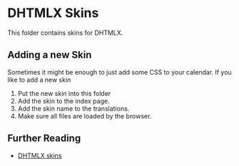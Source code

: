DHTMLX Skins
============

This folder contains skins for DHTMLX.

Adding a new Skin
-----------------

Sometimes it might be enough to just add some CSS to your calendar.
If you like to add a new skin

1. Put the new skin into this folder
2. Add the skin to the index page.
3. Add the skin name to the translations.
4. Make sure all files are loaded by the browser.

Further Reading
---------------

- [DHTMLX skins](https://docs.dhtmlx.com/scheduler/skins.html)


